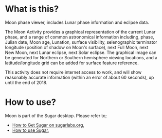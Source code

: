 What is this?
=============

Moon phase viewer, includes Lunar phase information and eclipse data.

The Moon Activity provides a graphical representation of the current Lunar phase, and a range of common astronomical information including, phase, Julian date, Moon age, Lunation, surface visibility, selenographic terminator longitude (position of shadow on Moon's surface), next Full Moon, next New Moon, next Lunar eclipse, next Solar eclipse. The graphical image can be generated for Northern or Southern hemisphere viewing locations, and a latitude/longitude grid can be added for surface feature reference.

This activity does not require internet access to work, and will show reasonably accurate information (within an error of about 60 seconds), up until the end of 2018.

How to use?
===========

Moon is part of the Sugar desktop.  Please refer to;

* [How to Get Sugar on sugarlabs.org](https://sugarlabs.org/),
* [How to use Sugar](https://help.sugarlabs.org/),
